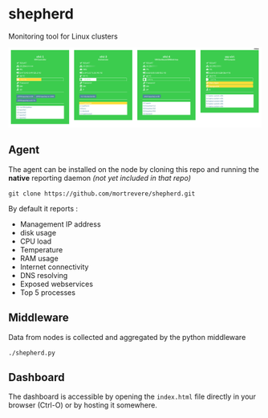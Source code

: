 # shepherd
Monitoring tool for Linux clusters

![dashboard screen example](screen.png)

## Agent

The agent can be installed on the node by cloning this repo and running the **native** reporting daemon *(not yet included in that repo)*

```
git clone https://github.com/mortrevere/shepherd.git
```

By default it reports :

- Management IP address
- disk usage
- CPU load
- Temperature
- RAM usage
- Internet connectivity
- DNS resolving
- Exposed webservices
- Top 5 processes

## Middleware

Data from nodes is collected and aggregated by the python middleware

```
./shepherd.py
```

## Dashboard

The dashboard is accessible by opening the `index.html` file directly in your browser (Ctrl-O) or by hosting it somewhere.


